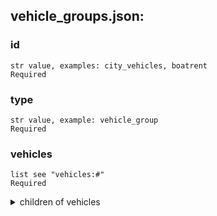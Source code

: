 
## vehicle_groups.json:

### id 
 ```
 str value, examples: city_vehicles, boatrent
 Required 
```

 ### type 

 ```
 str value, example: vehicle_group
 Required 
```


 ### vehicles 

 ```
 list see "vehicles:#"
 Required 
```


 <details> 
 <summary> children of vehicles </summary> 

 ### vehicles:# 

 ```
 list see "vehicles:#:#"
 Required 
```


 <details> 
 <summary> children of vehicles:# </summary> 

 ### vehicles:#:# 

 ```
 str value, examples: car, canoe
 Required 
```


